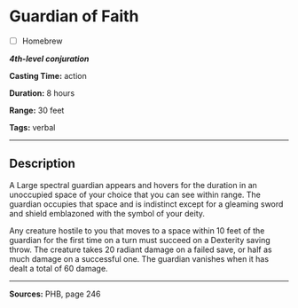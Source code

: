 # Guardian of Faith

- [ ] Homebrew

***4th-level conjuration***

**Casting Time:** action

**Duration:** 8 hours

**Range:** 30 feet

**Tags:** verbal

---

## Description
A Large spectral guardian appears and hovers for the duration in an unoccupied space of your choice that you can see within range.
The guardian occupies that space and is indistinct except for a gleaming sword and shield emblazoned with the symbol of your deity.

Any creature hostile to you that moves to a space within 10 feet of the guardian for the first time on a turn must succeed on a Dexterity saving throw.
The creature takes 20 radiant damage on a failed save, or half as much damage on a successful one.
The guardian vanishes when it has dealt a total of 60 damage.

---

**Sources:** PHB, page 246
